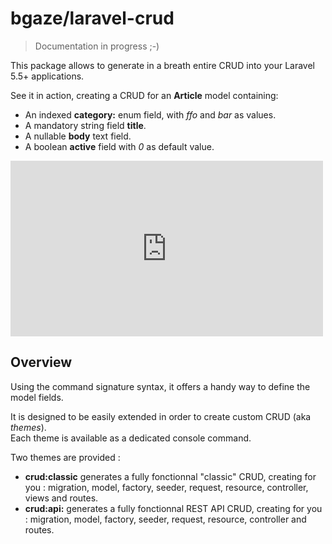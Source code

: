 # bgaze/laravel-crud

> Documentation in progress ;-)

This package allows to generate in a breath entire CRUD into your Laravel 5.5+ applications.

See it in action, creating a CRUD for an **Article** model containing:

* An indexed **category:** enum field, with _ffo_ and _bar_ as values.
* A mandatory string field **title**.
* A nullable **body** text field.
* A boolean **active** field with _0_ as default value.

<div class="embed-container">
  <iframe
      src="https://player.vimeo.com/video/330304646"
      width="500"
      height="281"
      frameborder="0"
      webkitallowfullscreen
      mozallowfullscreen
      allowfullscreen>
  </iframe>
</div>

## Overview

Using the command signature syntax, it offers a handy way to define the model fields.

It is designed to be easily extended in order to create custom CRUD (aka _themes_).  
Each theme is available as a dedicated console command.

Two themes are provided :

* **crud:classic** generates a fully fonctionnal "classic" CRUD, creating for you : migration, model, factory, seeder, request, resource, controller, views and routes.
* **crud:api:** generates a fully fonctionnal REST API CRUD, creating for you : migration, model, factory, seeder, request, resource, controller and routes.

